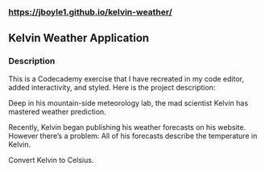 ### https://jboyle1.github.io/kelvin-weather/

## Kelvin Weather Application

### Description

This is a Codecademy exercise that I have recreated in my code editor, added interactivity, and styled. Here is the project description:

Deep in his mountain-side meteorology lab, the mad scientist Kelvin has mastered weather prediction.

Recently, Kelvin began publishing his weather forecasts on his website. However there’s a problem: All of his forecasts describe the temperature in Kelvin.

Convert Kelvin to Celsius.